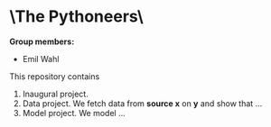 # \The Pythoneers\

**Group members:**
- Emil Wahl


This repository contains  
1. Inaugural project. 
2. Data project. We fetch data from **source x** on **y** and show that ...
3. Model project. We model ...
